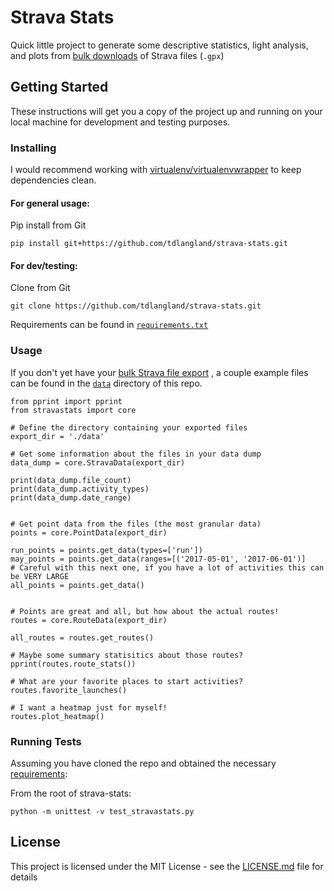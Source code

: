 # Strava Stats

Quick little project to generate some descriptive statistics,
light analysis, and plots from [bulk downloads](https://support.strava.com/hc/en-us/articles/216918437-Exporting-your-Data-and-Bulk-Export#Bulk)
of Strava files (`.gpx`)

## Getting Started

These instructions will get you a copy of the project up and running on
your local machine for development and testing purposes.

### Installing

I would recommend working with [virtualenv/virtualenvwrapper](http://docs.python-guide.org/en/latest/dev/virtualenvs/#virtualenvwrapper)
to keep dependencies clean.

#### For general usage:

Pip install from Git
```
pip install git+https://github.com/tdlangland/strava-stats.git
```


#### For dev/testing:

Clone from Git
```
git clone https://github.com/tdlangland/strava-stats.git
```

Requirements can be found in [`requirements.txt`](requirements.txt)

### Usage

If you don't yet have your [bulk Strava file export](https://support.strava.com/hc/en-us/articles/216918437-Exporting-your-Data-and-Bulk-Export#Bulk)
, a couple example files can be found in the [`data`](https://github.com/tdlangland/strava-stats/tree/master/data)
directory of this repo.

```
from pprint import pprint
from stravastats import core

# Define the directory containing your exported files
export_dir = './data'

# Get some information about the files in your data dump
data_dump = core.StravaData(export_dir)

print(data_dump.file_count)
print(data_dump.activity_types)
print(data_dump.date_range)


# Get point data from the files (the most granular data)
points = core.PointData(export_dir)

run_points = points.get_data(types=['run'])
may_points = points.get_data(ranges=[('2017-05-01', '2017-06-01')]
# Careful with this next one, if you have a lot of activities this can be VERY LARGE
all_points = points.get_data()


# Points are great and all, but how about the actual routes!
routes = core.RouteData(export_dir)

all_routes = routes.get_routes()

# Maybe some summary statisitics about those routes?
pprint(routes.route_stats())

# What are your favorite places to start activities?
routes.favorite_launches()

# I want a heatmap just for myself!
routes.plot_heatmap()

```

### Running Tests

Assuming you have cloned the repo and obtained the necessary
[requirements](requirements.txt):

From the root of strava-stats:
```
python -m unittest -v test_stravastats.py
```

## License

This project is licensed under the MIT License - see the
[LICENSE.md](LICENSE.md) file for details
